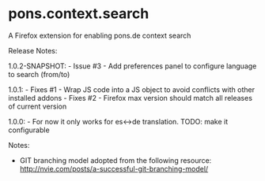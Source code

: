 pons.context.search
===================

A Firefox extension for enabling pons.de context search

Release Notes:

1.0.2-SNAPSHOT:
	- Issue #3 - Add preferences panel to configure language to search (from/to)

1.0.1:
	- Fixes #1 - Wrap JS code into a JS object to avoid conflicts with other installed addons
	- Fixes #2 - Firefox max version should match all releases of current version

1.0.0:
	- For now it only works for es<->de translation. TODO: make it configurable

Notes:

- GIT branching model adopted from the following resource:
http://nvie.com/posts/a-successful-git-branching-model/
